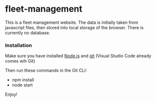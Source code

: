 # fleet-management

This is a fleet management website.
The data is initially taken from javascript files, then stored into local storage of the browser.
There is currently no database.

### Installation

Make sure you have installed [Node.js](https://nodejs.org/en/) and [git](https://git-scm.com/) (Visual Studio Code already comes wih Git)

Then run these commands in the Git CLI:

* npm install
* node start

Enjoy!
